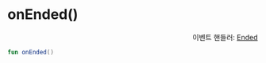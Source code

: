 # onEnded()

<div align="right">
이벤트 핸들러: <a href="../event_handlers/ended.md">Ended</a>
</div>

```kotlin
fun onEnded()
```
